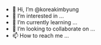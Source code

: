 - 👋 Hi, I’m @koreakimbyung
- 👀 I’m interested in ...
- 🌱 I’m currently learning ...
- 💞️ I’m looking to collaborate on ...
- 📫 How to reach me ...

<!---
koreakimbyung/koreakimbyung is a ✨ special ✨ repository because its `README.md` (this file) appears on your GitHub profile.
You can click the Preview link to take a look at your changes.
--->
